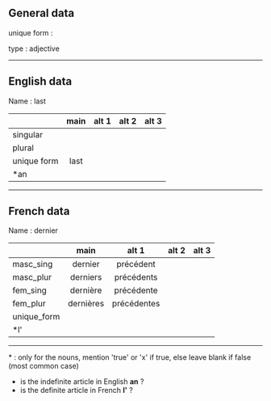 ## General data

unique form :

type : adjective

---

## English data

Name : last

|             | main | alt 1 | alt 2 | alt 3 |
| :---------- | :--: | :---: | :---: | ----- |
| singular    |      |       |       |       |
| plural      |      |       |       |       |
| unique form | last |       |       |       |
| \*an        |      |       |       |       |

---

## French data

Name : dernier

|             |   main    |    alt 1    | alt 2 | alt 3 |
| :---------- | :-------: | :---------: | :---: | :---: |
| masc_sing   |  dernier  |  précédent  |       |       |
| masc_plur   | derniers  | précédents  |       |       |
| fem_sing    | dernière  | précédente  |       |       |
| fem_plur    | dernières | précédentes |       |       |
| unique_form |           |             |       |       |
| \*l'        |           |             |       |       |

---

\* : only for the nouns, mention 'true' or 'x' if true, else leave blank if false (most common case)

- is the indefinite article in English **an** ?
- is the definite article in French **l'** ?
